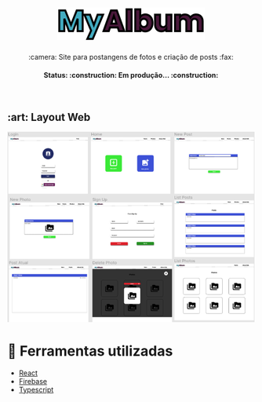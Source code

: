 <h1 align="center">
    <img src="./src/assets/images/MyAlbum.svg" alt="MyAlbum">
</h1>
<p align="center">:camera: Site para postangens de fotos e  criação de posts :fax:</p>
<h4 align="center">Status: :construction: Em produção... :construction: </h4>
<br>
<h2>
    :art: Layout Web
</h2>
<img src="./src/assets/details/details_web.png" alt="Details web">

:link: Ferramentas utilizadas
==================================
* [React](https://reactjs.org/)
* [Firebase](https://firebase.google.com/)
* [Typescript](https://www.typescriptlang.org/)